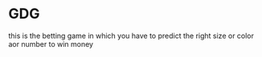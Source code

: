 # GDG
this is the betting game in which you have to predict the right size or color aor number to win money
